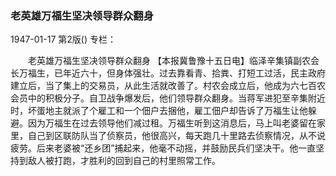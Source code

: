 ### 老英雄万福生坚决领导群众翻身

1947-01-17
第2版()
专栏：

　　老英雄万福生坚决领导群众翻身
    【本报冀鲁豫十五日电】临泽辛集镇副农会长万福生，已年近六十，但身体强壮。过去靠看青、拾粪、打短工过活，民主政府建立后，当了集上的交易员，从此生活就改善了。村农会成立后，他成为六七百农会员中的积极分子。自卫战争爆发后，他们领导群众翻身。当蒋军进犯至辛集附近时，坏蛋地主就派了个雇工和一个佃户去捆他，雇工佃户却告诉了万福生让他躲避。因为万福生在过去领导他们减过租。万福生听到这消息后，马上叫老婆留在家里，自己到区联防队当了侦察员，他很高兴，每天跑几十里路去侦察情况，从不说疲劳。后来老婆被“还乡团”捕起来，他毫不动摇，并鼓励民兵们坚决干。他一直坚持到敌人被打跑，才胜利的回到自己的村里照常工作。
